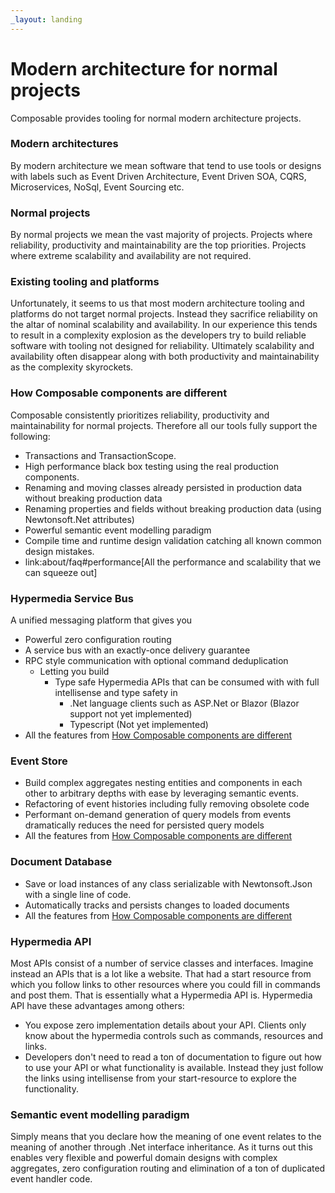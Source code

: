 ```yaml
---
_layout: landing
---
```

# Modern architecture for normal projects
Composable provides tooling for normal modern architecture projects.

### Modern architectures
By modern architecture we mean software that tend to use tools or designs with labels such as Event Driven Architecture, Event Driven SOA, CQRS, Microservices, NoSql, Event Sourcing etc.

### Normal projects
By normal projects we mean the vast majority of projects. Projects where reliability, productivity and maintainability are the top priorities. Projects where extreme scalability and availability are not required.

### Existing tooling and platforms
Unfortunately, it seems to us that most modern architecture tooling and platforms do not target normal projects. Instead they sacrifice reliability on the altar of nominal scalability and availability. In our experience this tends to result in a complexity explosion as the developers try to build reliable software with tooling not designed for reliability. Ultimately scalability and availability often disappear along with both productivity and maintainability as the complexity skyrockets.

### How Composable components are different
Composable consistently prioritizes reliability, productivity and maintainability for normal projects. Therefore all our tools fully support the following:

* Transactions and TransactionScope.
* High performance black box testing using the real production components.
* Renaming and moving classes already persisted in production data without breaking production data
* Renaming properties and fields without breaking production data (using Newtonsoft.Net attributes)
* Powerful semantic event modelling paradigm
* Compile time and runtime design validation catching all known common design mistakes.
* link:about/faq#performance[All the performance and scalability that we can squeeze out]

### Hypermedia Service Bus
A unified messaging platform that gives you

 * Powerful zero configuration routing
 * A service bus with an exactly-once delivery guarantee
 * RPC style communication with optional command deduplication
   * Letting you build
     * Type safe Hypermedia APIs that can be consumed with with full intellisense and type safety in
       * .Net language clients such as ASP.Net or Blazor (Blazor support not yet implemented)
       * Typescript (Not yet implemented)
 * All the features from [How Composable components are different](#how-composable-components-are-different)

### Event Store
* Build complex aggregates nesting entities and components in each other to arbitrary depths with ease by leveraging semantic events.
* Refactoring of event histories including fully removing obsolete code
* Performant on-demand generation of query models from events dramatically reduces the need for persisted query models
* All the features from [How Composable components are different](#how-composable-components-are-different)

### Document Database
* Save or load instances of any class serializable with Newtonsoft.Json with a single line of code.
* Automatically tracks and persists changes to loaded documents
* All the features from [How Composable components are different](#how-composable-components-are-different)

### Hypermedia API
Most APIs consist of a number of service classes and interfaces. Imagine instead an APIs that is a lot like a website. That had a start resource from which you follow links to other resources where you could fill in commands and post them. That is essentially what a Hypermedia API is. Hypermedia API have these advantages among others:

* You expose zero implementation details about your API. Clients only know about the hypermedia controls such as commands, resources and links.
* Developers don't need to read a ton of documentation to figure out how to use your API or what functionality is available. Instead they just follow the links using intellisense from your start-resource to explore the functionality.

### Semantic event modelling paradigm
Simply means that you declare how the meaning of one event relates to the meaning of another through .Net interface inheritance. As it turns out this enables very flexible and powerful domain designs with complex aggregates, zero configuration routing and elimination of a ton of duplicated event handler code.


